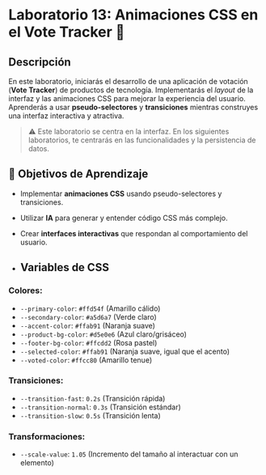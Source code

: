 # Laboratorio 13: Animaciones CSS en el Vote Tracker 🎯

## Descripción
En este laboratorio, iniciarás el desarrollo de una aplicación de votación (**Vote Tracker**) de productos de tecnología. Implementarás el *layout* de la interfaz y las animaciones CSS para mejorar la experiencia del usuario. Aprenderás a usar **pseudo-selectores** y **transiciones** mientras construyes una interfaz interactiva y atractiva.

> ⚠️ Este laboratorio se centra en la interfaz. En los siguientes laboratorios, te centrarás en las funcionalidades y la persistencia de datos.

## 🎯 Objetivos de Aprendizaje
- Implementar **animaciones CSS** usando pseudo-selectores y transiciones.
- Utilizar **IA** para generar y entender código CSS más complejo.
- Crear **interfaces interactivas** que respondan al comportamiento del usuario.

- ## Variables de CSS

### Colores:
- `--primary-color`: `#ffd54f` (Amarillo cálido)
- `--secondary-color`: `#a5d6a7` (Verde claro)
- `--accent-color`: `#ffab91` (Naranja suave)
- `--product-bg-color`: `#d5e0e6` (Azul claro/grisáceo)
- `--footer-bg-color`: `#ffcdd2` (Rosa pastel)
- `--selected-color`: `#ffab91` (Naranja suave, igual que el acento)
- `--voted-color`: `#ffcc80` (Amarillo tenue)

### Transiciones:
- `--transition-fast`: `0.2s` (Transición rápida)
- `--transition-normal`: `0.3s` (Transición estándar)
- `--transition-slow`: `0.5s` (Transición lenta)

### Transformaciones:
- `--scale-value`: `1.05` (Incremento del tamaño al interactuar con un elemento)

